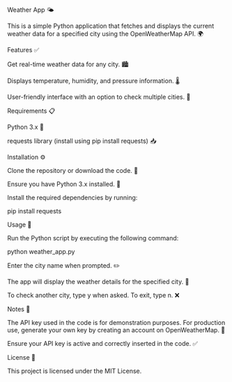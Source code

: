 Weather App 🌤️

This is a simple Python application that fetches and displays the current weather data for a specified city using the OpenWeatherMap API. 🌍

Features ✅

Get real-time weather data for any city. 🏙️

Displays temperature, humidity, and pressure information. 🌡️

User-friendly interface with an option to check multiple cities. 🔄

Requirements 📋

Python 3.x 🐍

requests library (install using pip install requests) 📥

Installation ⚙️

Clone the repository or download the code. 📂

Ensure you have Python 3.x installed. 🔎

Install the required dependencies by running:

pip install requests

Usage 🚀

Run the Python script by executing the following command:

python weather_app.py

Enter the city name when prompted. ✏️

The app will display the weather details for the specified city. 🌈

To check another city, type y when asked. To exit, type n. ❌

Notes 📝

The API key used in the code is for demonstration purposes. For production use, generate your own key by creating an account on OpenWeatherMap. 🔑

Ensure your API key is active and correctly inserted in the code. ✅

License 📄

This project is licensed under the MIT License.
